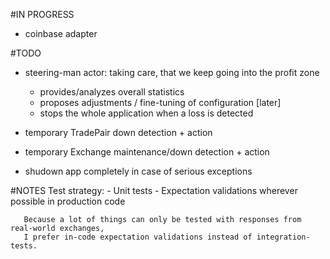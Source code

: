 #IN PROGRESS
- coinbase adapter

#TODO
- steering-man actor: taking care, that we keep going into the profit zone
  - provides/analyzes overall statistics
  - proposes adjustments / fine-tuning of configuration [later] 
  - stops the whole application when a loss is detected   

- temporary TradePair down detection + action
- temporary Exchange maintenance/down detection + action 
- shudown app completely in case of serious exceptions



#NOTES
Test strategy: 
    - Unit tests
    - Expectation validations wherever possible in production code
       
       Because a lot of things can only be tested with responses from real-world exchanges,
       I prefer in-code expectation validations instead of integration-tests.
      
